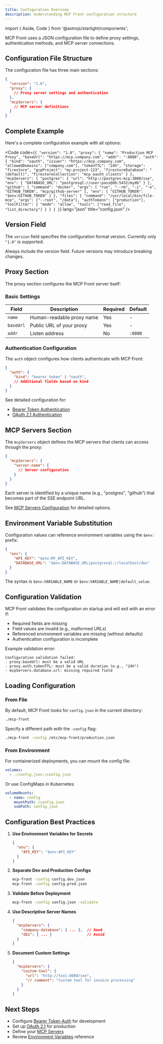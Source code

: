 ```yaml
---
title: Configuration Overview
description: Understanding MCP Front configuration structure
---
```


import { Aside, Code } from '@astrojs/starlight/components';

MCP Front uses a JSON configuration file to define proxy settings, authentication methods, and MCP server connections.

## Configuration File Structure

The configuration file has three main sections:

```json
{
  "version": "1.0",
  "proxy": {
    // Proxy server settings and authentication
  },
  "mcpServers": {
    // MCP server definitions
  }
}
```

## Complete Example

Here's a complete configuration example with all options:

<Code code={`{
  "version": "1.0",
  "proxy": {
    "name": "Production MCP Proxy",
    "baseUrl": "https://mcp.company.com",
    "addr": ":8080",
    "auth": {
      "kind": "oauth",
      "issuer": "https://mcp.company.com",
      "allowedDomains": ["company.com"],
      "tokenTTL": "24h",
      "storage": "firestore",
      "gcpProject": "my-project-123",
      "firestoreDatabase": "(default)",
      "firestoreCollection": "mcp_oauth_clients"
    }
  },
  "mcpServers": {
    "postgres": {
      "url": "http://postgres-mcp:3000/sse",
      "env": {
        "DATABASE_URL": "postgresql://user:pass@db:5432/mydb"
      }
    },
    "github": {
      "command": "docker",
      "args": [
        "run", "--rm", "-i",
        "-e", "GITHUB_TOKEN",
        "mcp/github-server"
      ],
      "env": {
        "GITHUB_TOKEN": "$env:GITHUB_TOKEN"
      }
    },
    "files": {
      "command": "/usr/local/bin/file-mcp",
      "args": ["--root", "/data"],
      "authTokens": ["production"],
      "toolFilter": {
        "mode": "allow",
        "tools": ["read_file", "list_directory"]
      }
    }
  }
}`} lang="json" title="config.json" />

## Version Field

The `version` field specifies the configuration format version. Currently only `"1.0"` is supported.

<Aside type="caution">
  Always include the version field. Future versions may introduce breaking changes.
</Aside>

## Proxy Section

The proxy section configures the MCP Front server itself:

### Basic Settings

| Field | Description | Required | Default |
|-------|-------------|----------|---------|
| `name` | Human-readable proxy name | Yes | - |
| `baseUrl` | Public URL of your proxy | Yes | - |
| `addr` | Listen address | No | `:8080` |

### Authentication Configuration

The `auth` object configures how clients authenticate with MCP Front:

```json
{
  "auth": {
    "kind": "bearer_token" | "oauth",
    // Additional fields based on kind
  }
}
```

See detailed configuration for:
- [Bearer Token Authentication](/mcp-front/config/bearer-token/)
- [OAuth 2.1 Authentication](/mcp-front/config/oauth/)

## MCP Servers Section

The `mcpServers` object defines the MCP servers that clients can access through the proxy:

```json
{
  "mcpServers": {
    "server-name": {
      // Server configuration
    }
  }
}
```

Each server is identified by a unique name (e.g., "postgres", "github") that becomes part of the SSE endpoint URL.

See [MCP Servers Configuration](/mcp-front/config/mcp-servers/) for detailed options.

## Environment Variable Substitution

Configuration values can reference environment variables using the `$env:` prefix:

```json
{
  "env": {
    "API_KEY": "$env:MY_API_KEY",
    "DATABASE_URL": "$env:DATABASE_URL|postgresql://localhost/dev"
  }
}
```

The syntax is `$env:VARIABLE_NAME` or `$env:VARIABLE_NAME|default_value`.

## Configuration Validation

MCP Front validates the configuration on startup and will exit with an error if:

- Required fields are missing
- Field values are invalid (e.g., malformed URLs)
- Referenced environment variables are missing (without defaults)
- Authentication configuration is incomplete

Example validation error:
```
Configuration validation failed:
- proxy.baseUrl: must be a valid URL
- proxy.auth.tokenTTL: must be a valid duration (e.g., "24h")
- mcpServers.database.url: missing required field
```

## Loading Configuration

### From File

By default, MCP Front looks for `config.json` in the current directory:

```bash
./mcp-front
```

Specify a different path with the `-config` flag:

```bash
./mcp-front -config /etc/mcp-front/production.json
```

### From Environment

For containerized deployments, you can mount the config file:

```yaml
volumes:
  - ./config.json:/config.json
```

Or use ConfigMaps in Kubernetes:

```yaml
volumeMounts:
  - name: config
    mountPath: /config.json
    subPath: config.json
```

## Configuration Best Practices

1. **Use Environment Variables for Secrets**
   ```json
   {
     "env": {
       "API_KEY": "$env:API_KEY"
     }
   }
   ```

2. **Separate Dev and Production Configs**
   ```bash
   mcp-front -config config.dev.json
   mcp-front -config config.prod.json
   ```

3. **Validate Before Deployment**
   ```bash
   mcp-front -config config.json -validate
   ```

4. **Use Descriptive Server Names**
   ```json
   {
     "mcpServers": {
       "company-database": { ... },  // Good
       "db1": { ... }                // Avoid
     }
   }
   ```

5. **Document Custom Settings**
   ```json
   {
     "mcpServers": {
       "custom-tool": {
         "url": "http://tool:8080/sse",
         "// comment": "Custom tool for invoice processing"
       }
     }
   }
   ```

## Next Steps

- Configure [Bearer Token Auth](/mcp-front/config/bearer-token/) for development
- Set up [OAuth 2.1](/mcp-front/config/oauth/) for production
- Define your [MCP Servers](/mcp-front/config/mcp-servers/)
- Review [Environment Variables](/mcp-front/config/environment/) reference